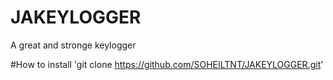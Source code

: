 # JAKEYLOGGER
A great and stronge keylogger 

#How to install 'git clone https://github.com/SOHEILTNT/JAKEYLOGGER.git' 
